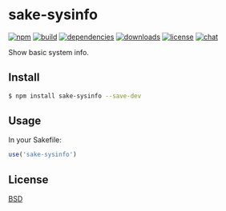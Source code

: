 # sake-sysinfo

[![npm][npm-img]][npm-url]
[![build][build-img]][build-url]
[![dependencies][dependencies-img]][dependencies-url]
[![downloads][downloads-img]][downloads-url]
[![license][license-img]][license-url]
[![chat][chat-img]][chat-url]

Show basic system info.

## Install
```bash
$ npm install sake-sysinfo --save-dev
```

## Usage
In your Sakefile:

```javascript
use('sake-sysinfo')
```

## License
[BSD][license-url]

[mocha]:            https://mochajs.org
[build-img]:        https://img.shields.io/travis/sakejs/sake-sysinfo.svg
[build-url]:        https://travis-ci.org/sakejs/sake-sysinfo
[chat-img]:         https://badges.gitter.im/join-chat.svg
[chat-url]:         https://gitter.im/sakejs/chat
[coverage-img]:     https://coveralls.io/repos/sakejs/sake-sysinfo/badge.svg?branch=master&service=github
[coverage-url]:     https://coveralls.io/github/sakejs/sake-sysinfo?branch=master
[dependencies-img]: https://david-dm.org/sakejs/sake-sysinfo.svg
[dependencies-url]: https://david-dm.org/sakejs/sake-sysinfo
[downloads-img]:    https://img.shields.io/npm/dm/sake-sysinfo.svg
[downloads-url]:    http://badge.fury.io/js/sake-sysinfo
[license-img]:      https://img.shields.io/npm/l/sake-sysinfo.svg
[license-url]:      https://github.com/sakejs/sake-sysinfo/blob/master/LICENSE
[npm-img]:          https://img.shields.io/npm/v/sake-sysinfo.svg
[npm-url]:          https://www.npmjs.com/package/sake-sysinfo
